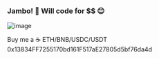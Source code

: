 ### Jambo! 👋 Will code for $$ 😊
![image](https://github.com/saadeghi/saadeghi/blob/master/dino.gif)

Buy me a ☕
  ETH/BNB/USDC/USDT 0x13834FF7255170bd161F517aE27805d5bf76da4d
